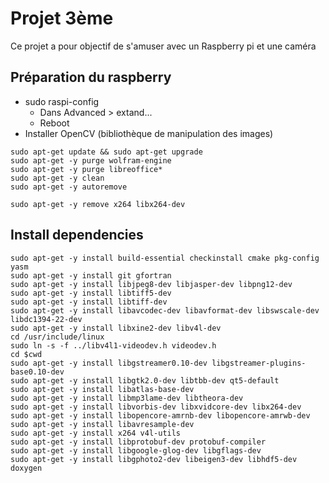 # Projet 3ème

Ce projet a pour objectif de s'amuser avec un Raspberry pi et une caméra

## Préparation du raspberry

* sudo raspi-config
  * Dans Advanced > extand...
  * Reboot
* Installer OpenCV (bibliothèque de manipulation des images)
  
```
sudo apt-get update && sudo apt-get upgrade
sudo apt-get -y purge wolfram-engine
sudo apt-get -y purge libreoffice*
sudo apt-get -y clean
sudo apt-get -y autoremove
  
sudo apt-get -y remove x264 libx264-dev
```

## Install dependencies
```
sudo apt-get -y install build-essential checkinstall cmake pkg-config yasm
sudo apt-get -y install git gfortran
sudo apt-get -y install libjpeg8-dev libjasper-dev libpng12-dev
sudo apt-get -y install libtiff5-dev
sudo apt-get -y install libtiff-dev
sudo apt-get -y install libavcodec-dev libavformat-dev libswscale-dev libdc1394-22-dev
sudo apt-get -y install libxine2-dev libv4l-dev
cd /usr/include/linux
sudo ln -s -f ../libv4l1-videodev.h videodev.h
cd $cwd
sudo apt-get -y install libgstreamer0.10-dev libgstreamer-plugins-base0.10-dev
sudo apt-get -y install libgtk2.0-dev libtbb-dev qt5-default
sudo apt-get -y install libatlas-base-dev
sudo apt-get -y install libmp3lame-dev libtheora-dev
sudo apt-get -y install libvorbis-dev libxvidcore-dev libx264-dev
sudo apt-get -y install libopencore-amrnb-dev libopencore-amrwb-dev
sudo apt-get -y install libavresample-dev
sudo apt-get -y install x264 v4l-utils
sudo apt-get -y install libprotobuf-dev protobuf-compiler
sudo apt-get -y install libgoogle-glog-dev libgflags-dev
sudo apt-get -y install libgphoto2-dev libeigen3-dev libhdf5-dev doxygen
```